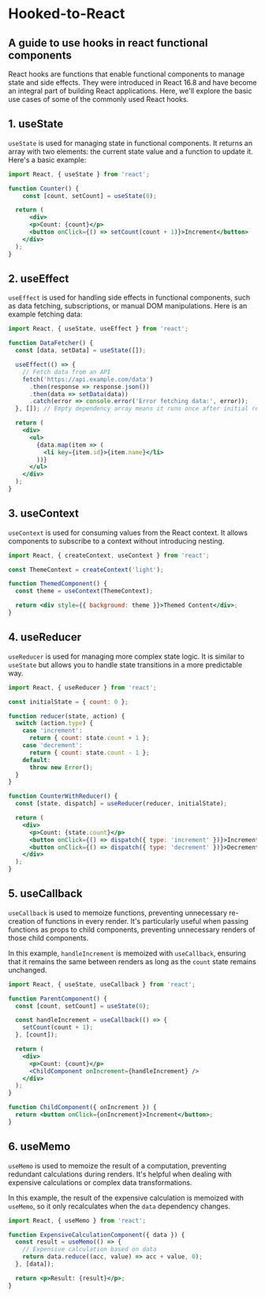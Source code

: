 # Hooked-to-React
## A guide to use hooks in react functional components

React hooks are functions that enable functional components to manage state and side effects. They were introduced in React 16.8 and have become an integral part of building React applications. Here, we'll explore the basic use cases of some of the commonly used React hooks.

## 1. useState

`useState` is used for managing state in functional components. It returns an array with two elements: the current state value and a function to update it. Here's a basic example:

```jsx
import React, { useState } from 'react';

function Counter() {
    const [count, setCount] = useState(0);

  return (
      <div>
      <p>Count: {count}</p>
      <button onClick={() => setCount(count + 1)}>Increment</button>
    </div>
  );
}
```

## 2. useEffect
`useEffect` is used for handling side effects in functional components, such as data fetching, subscriptions, or manual DOM manipulations. Here is an example fetching data:

```jsx
import React, { useState, useEffect } from 'react';

function DataFetcher() {
  const [data, setData] = useState([]);

  useEffect(() => {
    // Fetch data from an API
    fetch('https://api.example.com/data')
      .then(response => response.json())
      .then(data => setData(data))
      .catch(error => console.error('Error fetching data:', error));
  }, []); // Empty dependency array means it runs once after initial render

  return (
    <div>
      <ul>
        {data.map(item => (
          <li key={item.id}>{item.name}</li>
        ))}
      </ul>
    </div>
  );
}
```

## 3. useContext
`useContext` is used for consuming values from the React context. It allows components to subscribe to a context without introducing nesting.

```jsx
import React, { createContext, useContext } from 'react';

const ThemeContext = createContext('light');

function ThemedComponent() {
  const theme = useContext(ThemeContext);

  return <div style={{ background: theme }}>Themed Content</div>;
}
```

## 4. useReducer
`useReducer` is used for managing more complex state logic. It is similar to `useState` but allows you to handle state transitions in a more predictable way.

```jsx
import React, { useReducer } from 'react';

const initialState = { count: 0 };

function reducer(state, action) {
  switch (action.type) {
    case 'increment':
      return { count: state.count + 1 };
    case 'decrement':
      return { count: state.count - 1 };
    default:
      throw new Error();
  }
}

function CounterWithReducer() {
  const [state, dispatch] = useReducer(reducer, initialState);

  return (
    <div>
      <p>Count: {state.count}</p>
      <button onClick={() => dispatch({ type: 'increment' })}>Increment</button>
      <button onClick={() => dispatch({ type: 'decrement' })}>Decrement</button>
    </div>
  );
}
```

## 5. useCallback
`useCallback` is used to memoize functions, preventing unnecessary re-creation of functions in every render. It's particularly useful when passing functions as props to child components, preventing unnecessary renders of those child components.

In this example, `handleIncrement` is memoized with `useCallback`, ensuring that it remains the same between renders as long as the `count` state remains unchanged.
```jsx
import React, { useState, useCallback } from 'react';

function ParentComponent() {
  const [count, setCount] = useState(0);

  const handleIncrement = useCallback(() => {
    setCount(count + 1);
  }, [count]);

  return (
    <div>
      <p>Count: {count}</p>
      <ChildComponent onIncrement={handleIncrement} />
    </div>
  );
}

function ChildComponent({ onIncrement }) {
  return <button onClick={onIncrement}>Increment</button>;
}
```

## 6. useMemo
`useMemo` is used to memoize the result of a computation, preventing redundant calculations during renders. It's helpful when dealing with expensive calculations or complex data transformations.

In this example, the result of the expensive calculation is memoized with `useMemo`, so it only recalculates when the `data` dependency changes.

```jsx
import React, { useMemo } from 'react';

function ExpensiveCalculationComponent({ data }) {
  const result = useMemo(() => {
    // Expensive calculation based on data
    return data.reduce((acc, value) => acc + value, 0);
  }, [data]);

  return <p>Result: {result}</p>;
}

```